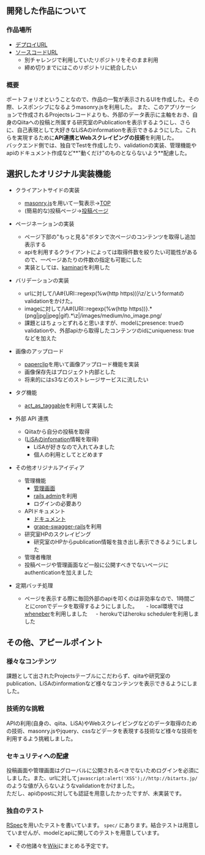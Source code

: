 ## 開発した作品について
### 作品場所
- [デプロイURL](http://sprint-koji.herokuapp.com/)
- [ソースコードURL](https://github.com/kojisato118/codecheck-970)
  - 別チャレンジで利用していたリポジトリをそのまま利用
  - 締め切りまでにはこのリポジトリに統合したい

### 概要
 ポートフォリオということなので、作品の一覧が表示されるUIを作成した。その際、レスポンシブになるようmasonry.jsを利用した。
また、このアプリケーションで作成されるProjectsレコードよりも、外部のデータ表示に主軸をおき、自身のQiitaへの投稿と所属する研究室のPublicationを表示するようにし、さらに、自己表現として大好きなLiSAのinformationを表示できるようにした。これらを実現するために**API連携とWebスクレイピングの技術**を利用した。    
 バックエンド側では、独自でTestを作成したり、validationの実装、管理機能やapiのドキュメント作成など**"動くだけ"のものとならないよう**配慮した。


## 選択したオリジナル実装機能
- クライアントサイドの実装
  - [masonry.js](http://masonry.desandro.com/)を用いて一覧表示→[TOP](http://sprint-koji.herokuapp.com/)
  - (簡易的な)投稿ページ→[投稿ページ](http://sprint-koji.herokuapp.com/projects/new)

- ページネーションの実装
  - ページ下部の"もっと見る"ボタンで次ページのコンテンツを取得し追加表示する
  - apiを利用するクライアントによっては取得件数を絞りたい可能性があるので、一ページあたりの件数の指定も可能にした
  - 実装としては、[kaminari](https://github.com/amatsuda/kaminari)を利用した

- バリデーションの実装
  - urlに対して/\A#{URI::regexp(%w(http https))}\z/というformatのvalidationをかけた。
  - imageに対して/\A#{URI::regexp(%w(http https))}.\*(png|jpg|jpeg|gif).\*\z|\/images\/medium\/no_image.png/
  - 課題とはちょっとずれると思いますが、modelにpresence: trueのvalidationや、外部apiから取得したコンテンツのidにuniqueness: trueなどを加えた

- 画像のアップロード
  - [paperclip](https://github.com/thoughtbot/paperclip)を用いて画像アップロード機能を実装
  - 画像保存先はプロジェクト内部とした
  - 将来的にはs3などのストレージサービスに流したい

- タグ機能
  - [act_as_taggable](https://github.com/mbleigh/acts-as-taggable-on)を利用して実装した

- 外部 API 連携
  - Qiitaから自分の投稿を取得
  - ([LiSAのinfomation](http://www.lxixsxa.com/info/)情報を取得)
    - LiSAが好きなので入れてみました
    - 個人の利用としてとどめます

- その他オリジナルアイディア
  - 管理機能
    - [管理画面](http://sprint-koji.herokuapp.com/admin)
    - [rails admin](https://github.com/sferik/rails_admin)を利用
    - ログインの必要あり
  - APIドキュメント　
    - [ドキュメント](http://sprint-koji.herokuapp.com/swagger)
    - [grape-swagger-rails](https://github.com/ruby-grape/grape-swagger-rails)を利用
  - 研究室HPのスクレイピング
    - 研究室のHPからpublication情報を抜き出し表示できるようにしました
  - 管理者権限
   - 投稿ページや管理画面など一般に公開すべきでないページにauthenticationを加えました
 - 定期バッチ処理
   - ページを表示する際に毎回外部のapiを叩くのは非効率なので、1時間ごとにcronでデータを取得するようにしました。
　 - local環境では[wheneber](https://github.com/javan/whenever)を利用しました
　 - herokuではheroku schedulerを利用しました

## その他、アピールポイント
### 様々なコンテンツ
課題として出されたProjectsテーブルにこだわらず、qiitaや研究室のpublication、LiSAのinformationなど様々なコンテンツを表示できるようにしました。

### 技術的な挑戦
APIの利用(自身の、qiita、LiSA)やWebスクレイピングなどのデータ取得のための技術、masonry.jsやjquery、cssなどデータを表現する技術など様々な技術を利用するよう挑戦しました。

### セキュリティへの配慮
投稿画面や管理画面はグローバルに公開されるべきでないためログインを必須にしました。また、urlに対して```javascript:alert('XSS');//http://bitarts.jp/```のような値が入らないようなvalidationをかけました。   
ただし、apiのpostに対しても認証を用意したかったですが、未実装です。

### 独自のテスト
[RSpec](http://rspec.info/)を用いたテストを書いています。
```spec/``` にあります。結合テストは用意していませんが、modelとapiに関してのテストを用意しています。



- その他諸々を[Wiki](https://github.com/kojisato118/codecheck-998/wiki)にまとめる予定です。

